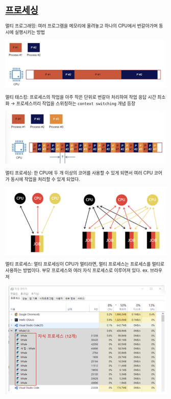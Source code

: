  # [프로세싱](https://inpa.tistory.com/entry/%F0%9F%91%A9%E2%80%8D%F0%9F%92%BB-multi-programming-tasking-processing)

멀티 프로그래밍: 여러 프로그램을 메모리에 올려놓고 하나의 CPU에서 번갈아가며 동시에 실행시키는 방법

![alt text](../.github/image/processing_1.png)

멀티 태스킹: 프로세스의 작업을 아주 작은 단위로 번갈아 처리하여 작업 응답 시간 최소화 → 프로세스끼리 작업을 스위칭하는 `context switching` 개념 등장

![alt text](../.github/image/processing_2.png)

멀티 프로세싱: 한 CPU에 두 개 이상의 코어를 사용할 수 있게 되면서 여러 CPU 코어가 동시에 작업을 처리할 수 있게 되었다.

![alt text](../.github/image/processing_3.png)

멀티 프로세스: 멀티 프로세싱이 CPU가 멀티라면, 멀티 프로세스는 프로세스를 멀티로 사용하는 방법이다. 부모 프로세스와 여러 자식 프로세스로 이루어져 있다. ex. 브라우저

![alt text](../.github/image/processing_4.png)